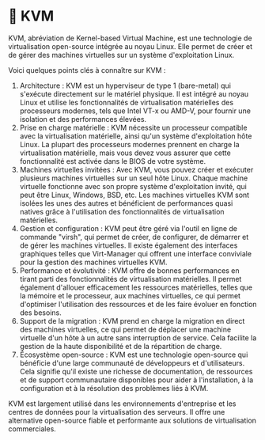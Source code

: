 # 🥞 KVM

KVM, abréviation de Kernel-based Virtual Machine, est une technologie de virtualisation open-source intégrée au noyau Linux. Elle permet de créer et de gérer des machines virtuelles sur un système d'exploitation Linux.

Voici quelques points clés à connaître sur KVM :

1. Architecture : KVM est un hyperviseur de type 1 (bare-metal) qui s'exécute directement sur le matériel physique. Il est intégré au noyau Linux et utilise les fonctionnalités de virtualisation matérielles des processeurs modernes, tels que Intel VT-x ou AMD-V, pour fournir une isolation et des performances élevées.
2. Prise en charge matérielle : KVM nécessite un processeur compatible avec la virtualisation matérielle, ainsi qu'un système d'exploitation hôte Linux. La plupart des processeurs modernes prennent en charge la virtualisation matérielle, mais vous devez vous assurer que cette fonctionnalité est activée dans le BIOS de votre système.
3. Machines virtuelles invitées : Avec KVM, vous pouvez créer et exécuter plusieurs machines virtuelles sur un seul hôte Linux. Chaque machine virtuelle fonctionne avec son propre système d'exploitation invité, qui peut être Linux, Windows, BSD, etc. Les machines virtuelles KVM sont isolées les unes des autres et bénéficient de performances quasi natives grâce à l'utilisation des fonctionnalités de virtualisation matérielles.
4. Gestion et configuration : KVM peut être géré via l'outil en ligne de commande "virsh", qui permet de créer, de configurer, de démarrer et de gérer les machines virtuelles. Il existe également des interfaces graphiques telles que Virt-Manager qui offrent une interface conviviale pour la gestion des machines virtuelles KVM.
5. Performance et évolutivité : KVM offre de bonnes performances en tirant parti des fonctionnalités de virtualisation matérielles. Il permet également d'allouer efficacement les ressources matérielles, telles que la mémoire et le processeur, aux machines virtuelles, ce qui permet d'optimiser l'utilisation des ressources et de les faire évoluer en fonction des besoins.
6. Support de la migration : KVM prend en charge la migration en direct des machines virtuelles, ce qui permet de déplacer une machine virtuelle d'un hôte à un autre sans interruption de service. Cela facilite la gestion de la haute disponibilité et de la répartition de charge.
7. Écosystème open-source : KVM est une technologie open-source qui bénéficie d'une large communauté de développeurs et d'utilisateurs. Cela signifie qu'il existe une richesse de documentation, de ressources et de support communautaire disponibles pour aider à l'installation, à la configuration et à la résolution des problèmes liés à KVM.

KVM est largement utilisé dans les environnements d'entreprise et les centres de données pour la virtualisation des serveurs. Il offre une alternative open-source fiable et performante aux solutions de virtualisation commerciales.
